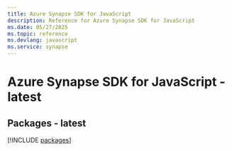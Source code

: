 ```yaml
---
title: Azure Synapse SDK for JavaScript
description: Reference for Azure Synapse SDK for JavaScript
ms.date: 05/27/2025
ms.topic: reference
ms.devlang: javascript
ms.service: synapse
---
```

# Azure Synapse SDK for JavaScript - latest
## Packages - latest
[!INCLUDE [packages](synapse-index.md)]